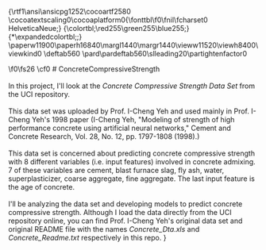 {\rtf1\ansi\ansicpg1252\cocoartf2580
\cocoatextscaling0\cocoaplatform0{\fonttbl\f0\fnil\fcharset0 HelveticaNeue;}
{\colortbl;\red255\green255\blue255;}
{\*\expandedcolortbl;;}
\paperw11900\paperh16840\margl1440\margr1440\vieww11520\viewh8400\viewkind0
\deftab560
\pard\pardeftab560\slleading20\partightenfactor0

\f0\fs26 \cf0 # ConcreteCompressiveStrength\
\
In this project, I'll look at the <i>Concrete Compressive Strength Data Set</i> from the UCI repository. \
\
This data set was uploaded by Prof. I-Cheng Yeh and used mainly in Prof. I-Cheng Yeh's 1998 paper (I-Cheng Yeh, "Modeling of strength of high performance concrete using artificial neural networks," Cement and Concrete Research, Vol. 28, No. 12, pp. 1797-1808 (1998).)\
\
This data set is concerned about predicting concrete compressive strength with 8 different variables (i.e. input features) involved in concrete admixing. 7 of these variables are cement, blast furnace slag, fly ash, water, superplasticizer, coarse aggregate, fine aggregate. The last input feature is the age of concrete.\
\
I'll be analyzing the data set and developing models to predict concrete compressive strength. Although I load the data directly from the UCI repository online, you can find Prof. I-Cheng Yeh's original data set and original README file with the names <i>Concrete_Dta.xls</i> and <i>Concrete_Readme.txt</i> respectively in this repo. }
